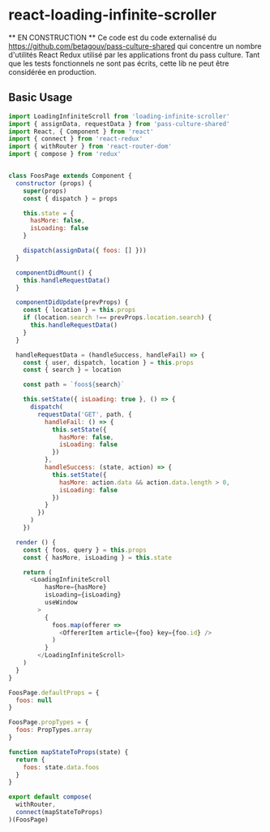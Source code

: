 # react-loading-infinite-scroller

** EN CONSTRUCTION **
Ce code est du code externalisé du https://github.com/betagouv/pass-culture-shared qui concentre un nombre d'utilités React Redux
utilisé par les applications front du pass culture.
Tant que les tests fonctionnels ne sont pas écrits, cette lib ne peut être considérée en production.

## Basic Usage

```javascript
import LoadingInfiniteScroll from 'loading-infinite-scroller'
import { assignData, requestData } from 'pass-culture-shared'
import React, { Component } from 'react'
import { connect } from 'react-redux'
import { withRouter } from 'react-router-dom'
import { compose } from 'redux'


class FoosPage extends Component {
  constructor (props) {
    super(props)
    const { dispatch } = props

    this.state = {
      hasMore: false,
      isLoading: false
    }

    dispatch(assignData({ foos: [] }))
  }

  componentDidMount() {
    this.handleRequestData()
  }

  componentDidUpdate(prevProps) {
    const { location } = this.props
    if (location.search !== prevProps.location.search) {
      this.handleRequestData()
    }
  }

  handleRequestData = (handleSuccess, handleFail) => {
    const { user, dispatch, location } = this.props
    const { search } = location

    const path = `foos${search}`

    this.setState({ isLoading: true }, () => {
      dispatch(
        requestData('GET', path, {
          handleFail: () => {
            this.setState({
              hasMore: false,
              isLoading: false
            })
          },
          handleSuccess: (state, action) => {
            this.setState({
              hasMore: action.data && action.data.length > 0,
              isLoading: false
            })
          }
        })
      )
    })

  render () {
    const { foos, query } = this.props
    const { hasMore, isLoading } = this.state

    return (
      <LoadingInfiniteScroll
          hasMore={hasMore}
          isLoading={isLoading}
          useWindow
        >
          {
            foos.map(offerer =>
              <OffererItem article={foo} key={foo.id} />
            )
          }
        </LoadingInfiniteScroll>
    )
  }
}

FoosPage.defaultProps = {
  foos: null
}

FoosPage.propTypes = {
  foos: PropTypes.array
}

function mapStateToProps(state) {
  return {
    foos: state.data.foos
  }
}

export default compose(
  withRouter,
  connect(mapStateToProps)
)(FoosPage)
```
